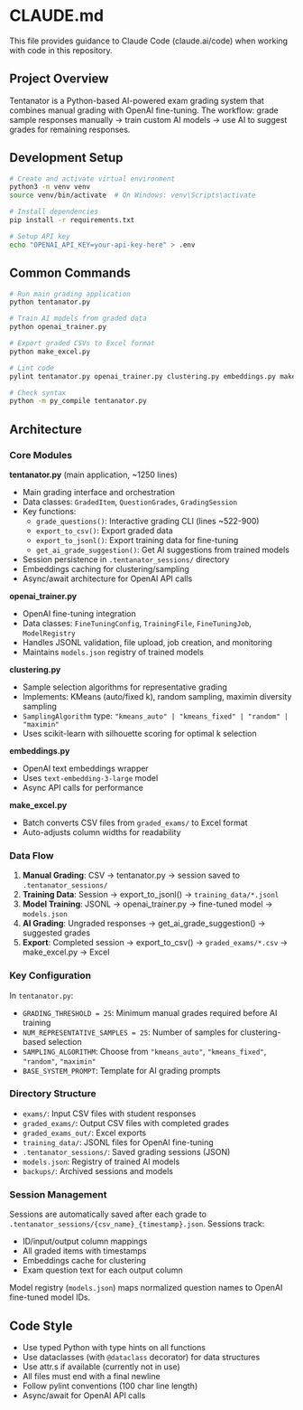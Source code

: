 # CLAUDE.md

This file provides guidance to Claude Code (claude.ai/code) when working with code in this repository.

## Project Overview

Tentanator is a Python-based AI-powered exam grading system that combines manual grading with OpenAI fine-tuning. The workflow: grade sample responses manually → train custom AI models → use AI to suggest grades for remaining responses.

## Development Setup

```bash
# Create and activate virtual environment
python3 -m venv venv
source venv/bin/activate  # On Windows: venv\Scripts\activate

# Install dependencies
pip install -r requirements.txt

# Setup API key
echo "OPENAI_API_KEY=your-api-key-here" > .env
```

## Common Commands

```bash
# Run main grading application
python tentanator.py

# Train AI models from graded data
python openai_trainer.py

# Export graded CSVs to Excel format
python make_excel.py

# Lint code
pylint tentanator.py openai_trainer.py clustering.py embeddings.py make_excel.py

# Check syntax
python -m py_compile tentanator.py
```

## Architecture

### Core Modules

**tentanator.py** (main application, ~1250 lines)
- Main grading interface and orchestration
- Data classes: `GradedItem`, `QuestionGrades`, `GradingSession`
- Key functions:
  - `grade_questions()`: Interactive grading CLI (lines ~522-900)
  - `export_to_csv()`: Export graded data
  - `export_to_jsonl()`: Export training data for fine-tuning
  - `get_ai_grade_suggestion()`: Get AI suggestions from trained models
- Session persistence in `.tentanator_sessions/` directory
- Embeddings caching for clustering/sampling
- Async/await architecture for OpenAI API calls

**openai_trainer.py**
- OpenAI fine-tuning integration
- Data classes: `FineTuningConfig`, `TrainingFile`, `FineTuningJob`, `ModelRegistry`
- Handles JSONL validation, file upload, job creation, and monitoring
- Maintains `models.json` registry of trained models

**clustering.py**
- Sample selection algorithms for representative grading
- Implements: KMeans (auto/fixed k), random sampling, maximin diversity sampling
- `SamplingAlgorithm` type: `"kmeans_auto" | "kmeans_fixed" | "random" | "maximin"`
- Uses scikit-learn with silhouette scoring for optimal k selection

**embeddings.py**
- OpenAI text embeddings wrapper
- Uses `text-embedding-3-large` model
- Async API calls for performance

**make_excel.py**
- Batch converts CSV files from `graded_exams/` to Excel format
- Auto-adjusts column widths for readability

### Data Flow

1. **Manual Grading**: CSV → tentanator.py → session saved to `.tentanator_sessions/`
2. **Training Data**: Session → export_to_jsonl() → `training_data/*.jsonl`
3. **Model Training**: JSONL → openai_trainer.py → fine-tuned model → `models.json`
4. **AI Grading**: Ungraded responses → get_ai_grade_suggestion() → suggested grades
5. **Export**: Completed session → export_to_csv() → `graded_exams/*.csv` → make_excel.py → Excel

### Key Configuration

In `tentanator.py`:
- `GRADING_THRESHOLD = 25`: Minimum manual grades required before AI training
- `NUM_REPRESENTATIVE_SAMPLES = 25`: Number of samples for clustering-based selection
- `SAMPLING_ALGORITHM`: Choose from `"kmeans_auto"`, `"kmeans_fixed"`, `"random"`, `"maximin"`
- `BASE_SYSTEM_PROMPT`: Template for AI grading prompts

### Directory Structure

- `exams/`: Input CSV files with student responses
- `graded_exams/`: Output CSV files with completed grades
- `graded_exams_out/`: Excel exports
- `training_data/`: JSONL files for OpenAI fine-tuning
- `.tentanator_sessions/`: Saved grading sessions (JSON)
- `models.json`: Registry of trained AI models
- `backups/`: Archived sessions and models

### Session Management

Sessions are automatically saved after each grade to `.tentanator_sessions/{csv_name}_{timestamp}.json`. Sessions track:
- ID/input/output column mappings
- All graded items with timestamps
- Embeddings cache for clustering
- Exam question text for each output column

Model registry (`models.json`) maps normalized question names to OpenAI fine-tuned model IDs.

## Code Style

- Use typed Python with type hints on all functions
- Use dataclasses (with `@dataclass` decorator) for data structures
- Use attr.s if available (currently not in use)
- All files must end with a final newline
- Follow pylint conventions (100 char line length)
- Async/await for OpenAI API calls
